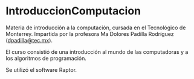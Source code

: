 # IntroduccionComputacion
Materia de introducción a la computación, cursada en el Tecnológico de Monterrey. Impartida por la profesora Ma Dolores Padilla Rodríguez (dpadilla@tec.mx).

El curso consistió de una introducción al mundo de las computadoras y a los algoritmos de programación.

Se utilizó el software Raptor.
